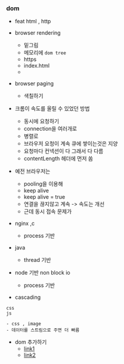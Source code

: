 ### dom
- feat html , http
- browser rendering 
  - 밑그림
  - 메모리에 `dom tree`
  - https
  - index.html
  - 
- browser paging 
  - 색칠하기

- 크롬이 속도를 올릴 수 있었던 방법 
  - 동시에 요청하기
  - connection을 여러개로
  - 병렬로 
  - 브라우저 요청이 계속 큐에 쌓이는것은 지양
  - 요청마다 컨넥션이 다 그래서 다 다름
  - contentLength 헤더에 먼저 쏨

- 예전 브라우저는
  - pooling을 이용해
  - keep alive 
  - keep alive = true  
  - 연결을 끊지않고 계속 -> 속도는 개선 
  - 근데 동시 접속 문제가 
- nginx ,c 
  - process 기반
- java 
  - thread 기반
- node 기반  non block io
  - process 기반


- cascading 
```
css
js
```
    - css , image 
    - 데이터를 스트림으로 주면 더 빠름

- dom 추가하기
  - [link1](https://www.youtube.com/watch?v=R4lSqMa0bUk&list=PLEOnZ6GeucBW11uFNvzxToKym9Zv74hxh&index=23)
  - [link2](https://www.youtube.com/watch?v=5TGGgHDv6GE&list=PLEOnZ6GeucBW11uFNvzxToKym9Zv74hxh&index=24)